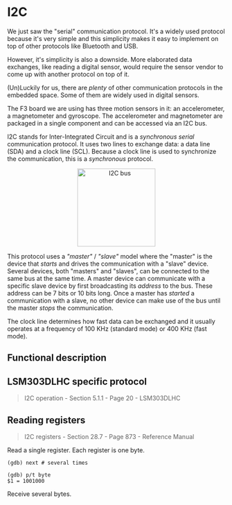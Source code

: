 # I2C

We just saw the "serial" communication protocol. It's a widely used protocol
because it's very simple and this simplicity makes it easy to implement on top
of other protocols like Bluetooth and USB.

However, it's simplicity is also a downside. More elaborated data exchanges,
like reading a digital sensor, would require the sensor vendor to come up with
another protocol on top of it.

(Un)Luckily for us, there are *plenty* of other communication protocols in the
embedded space. Some of them are widely used in digital sensors.

The F3 board we are using has three motion sensors in it: an accelerometer, a
magnetometer and gyroscope. The accelerometer and magnetometer are packaged in a
single component and can be accessed via an I2C bus.

I2C stands for Inter-Integrated Circuit and is a *synchronous* *serial*
communication protocol. It uses two lines to exchange data: a data line (SDA)
and a clock line (SCL). Because a clock line is used to synchronize the
communication, this is a *synchronous* protocol.

<p align="center">
<img height=180 title="I2C bus" src="https://upload.wikimedia.org/wikipedia/commons/3/3e/I2C.svg">
</p>

This protocol uses a *"master"* / *"slave"* model where the "master" is the
device that *starts* and drives the communication with a "slave" device. Several
devices, both "masters" and "slaves", can be connected to the same bus at the
same time. A master device can communicate with a specific slave device by first
broadcasting its *address* to the bus. These address can be 7 bits or 10 bits
long. Once a master has *started* a communication with a slave, no other device
can make use of the bus until the master *stops* the communication.

The clock line determines how fast data can be exchanged and it usually operates
at a frequency of 100 KHz (standard mode) or 400 KHz (fast mode).

## Functional description

## LSM303DLHC specific protocol

> I2C operation - Section 5.1.1 - Page 20 - LSM303DLHC

## Reading registers

> I2C registers - Section 28.7 - Page 873 - Reference Manual

Read a single register. Each register is one byte.


```
(gdb) next # several times

(gdb) p/t byte
$1 = 1001000
```

Receive several bytes.
